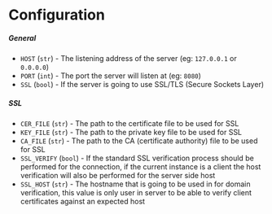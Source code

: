 # Configuration

##### General

* `HOST` (`str`) - The listening address of the server (eg: `127.0.0.1` or `0.0.0.0`)
* `PORT` (`int`) - The port the server will listen at (eg: `8080`)
* `SSL` (`bool`) - If the server is going to use SSL/TLS (Secure Sockets Layer)

##### SSL

* `CER_FILE` (`str`) - The path to the certificate file to be used for SSL
* `KEY_FILE` (`str`) - The path to the private key file to be used for SSL
* `CA_FILE` (`str`) - The path to the CA (certificate authority) file to be used for SSL
* `SSL_VERIFY` (`bool`) - If the standard SSL verification process should be performed for the connection,
if the current instance is a client the host verification will also be performed for the server side host
* `SSL_HOST` (`str`) - The hostname that is going to be used in for domain verification, this value is only
user in server to be able to verify client certificates  against an expected host
